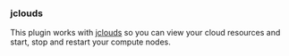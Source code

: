 ### jclouds

This plugin works with [jclouds](http://jclouds.org/) so you can view your cloud resources and start, stop and restart your compute nodes.